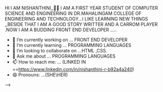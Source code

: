 HI I AM NISHANTHINI,,🔭🌱 
                      I AM A FIRST YEAR STUDENT OF COMPUTER SCIENCE AND ENGINEERING IN DR.MAHALINGAM COLLEGE OF ENGINEERING AND TECHNOLOGY...I LIKE LEARNING NEW THINGS ,,BESIDE THAT I AM A GOOD STORY WRITTER AND A CARROM PLAYER .NOW I AM A BUDDING FRONT END DEVELOPER .....

- 🔭 I’m currently working on ... FRONT END DEVELOPER
- 🌱 I’m currently learning ... PROGRAMMING LANGUAGES
- 👯 I’m looking to collaborate on ...HTML ,CSS.
- 💬 Ask me about ... PROGRAMMING LANGUAGES
- 📫 How to reach me: ... (LINKED IN ==https://www.linkedin.com/in/nishanthini-r-b92a4a240)
- 😄 Pronouns: ...(SHE\HER)

-->
